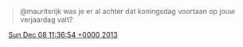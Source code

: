 > @mauritsrijk was je er al achter dat koningsdag voortaan op jouw verjaardag valt?

<img src="../../media/tweet.ico" width="12" /> [Sun Dec 08 11:36:54 +0000 2013](https://twitter.com/DromerDenker/status/409647771059507200)